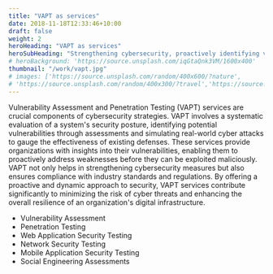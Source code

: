 ```yaml
---
title: "VAPT as services"
date: 2018-11-18T12:33:46+10:00
draft: false
weight: 2
heroHeading: "VAPT as services"
heroSubHeading: "Strengthening cybersecurity, proactively identifying vulnerabilities, and fortifying digital resilience"
# heroBackground: 'https://source.unsplash.com/iqGtaQnk3VM/1600x400'
thumbnail: "/work/vapt.jpg"
# images: ['https://source.unsplash.com/random/400x600/?nature',
# 'https://source.unsplash.com/random/400x300/?travel','https://source.unsplash.com/random/400x300/?architecture','https://source.unsplash.com/random/400x600/?buildings','https://source.unsplash.com/random/400x300/?city','https://source.unsplash.com/random/400x600/?business']
---
```


Vulnerability Assessment and Penetration Testing (VAPT) services are crucial components of cybersecurity strategies. VAPT involves a systematic evaluation of a system's security posture, identifying potential vulnerabilities through assessments and simulating real-world cyber attacks to gauge the effectiveness of existing defenses. These services provide organizations with insights into their vulnerabilities, enabling them to proactively address weaknesses before they can be exploited maliciously. VAPT not only helps in strengthening cybersecurity measures but also ensures compliance with industry standards and regulations. By offering a proactive and dynamic approach to security, VAPT services contribute significantly to minimizing the risk of cyber threats and enhancing the overall resilience of an organization's digital infrastructure.

- Vulnerability Assessment
- Penetration Testing
- Web Application Security Testing
- Network Security Testing
- Mobile Application Security Testing
- Social Engineering Assessments
